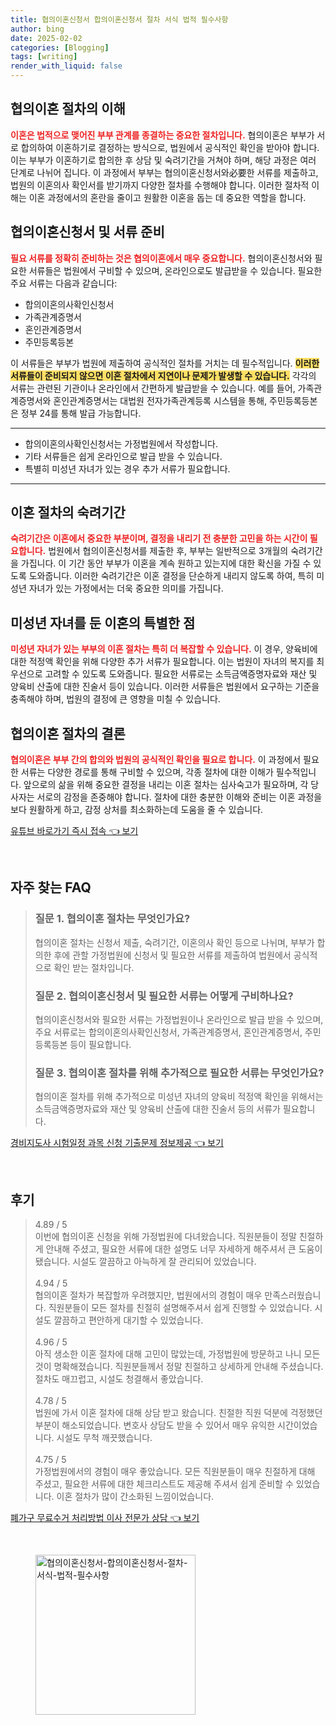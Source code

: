 ```yaml
---
title: 협의이혼신청서 합의이혼신청서 절차 서식 법적 필수사항
author: bing
date: 2025-02-02
categories: [Blogging]
tags: [writing]
render_with_liquid: false
---
```



<h2 id='협의이혼 절차의 이해'>협의이혼 절차의 이해</h2>

<p><b><span style="color: #ee2323;">이혼은 법적으로 맺어진 부부 관계를 종결하는 중요한 절차입니다.</span></b> 협의이혼은 부부가 서로 합의하여 이혼하기로 결정하는 방식으로, 법원에서 공식적인 확인을 받아야 합니다. 이는 부부가 이혼하기로 합의한 후 상담 및 숙려기간을 거쳐야 하며, 해당 과정은 여러 단계로 나뉘어 집니다. 이 과정에서 부부는 협의이혼신청서와必要한 서류를 제출하고, 법원의 이혼의사 확인서를 받기까지 다양한 절차를 수행해야 합니다. 이러한 절차적 이해는 이혼 과정에서의 혼란을 줄이고 원활한 이혼을 돕는 데 중요한 역할을 합니다.</p>

<h2 id='협의이혼신청서 및 서류 준비'>협의이혼신청서 및 서류 준비</h2>

<p><b><span style="color: #ee2323;">필요 서류를 정확히 준비하는 것은 협의이혼에서 매우 중요합니다.</span></b> 협의이혼신청서와 필요한 서류들은 법원에서 구비할 수 있으며, 온라인으로도 발급받을 수 있습니다. 필요한 주요 서류는 다음과 같습니다:</p>

<ul>
    <li>합의이혼의사확인신청서</li>
    <li>가족관계증명서</li>
    <li>혼인관계증명서</li>
    <li>주민등록등본</li>
</ul>

<p>이 서류들은 부부가 법원에 제출하여 공식적인 절차를 거치는 데 필수적입니다. <b><span style="background-color: #ffe066;">이러한 서류들이 준비되지 않으면 이혼 절차에서 지연이나 문제가 발생할 수 있습니다.</span></b> 각각의 서류는 관련된 기관이나 온라인에서 간편하게 발급받을 수 있습니다. 예를 들어, 가족관계증명서와 혼인관계증명서는 대법원 전자가족관계등록 시스템을 통해, 주민등록등본은 정부 24를 통해 발급 가능합니다.</p>

<hr />

<ul>
    <li>합의이혼의사확인신청서는 가정법원에서 작성합니다.</li>
    <li>기타 서류들은 쉽게 온라인으로 발급 받을 수 있습니다.</li>
    <li>특별히 미성년 자녀가 있는 경우 추가 서류가 필요합니다.</li>
</ul>

<hr />

<h2 id='이혼 절차의 숙려기간'>이혼 절차의 숙려기간</h2>

<p><b><span style="color: #ee2323;">숙려기간은 이혼에서 중요한 부분이며, 결정을 내리기 전 충분한 고민을 하는 시간이 필요합니다.</span></b> 법원에서 협의이혼신청서를 제출한 후, 부부는 일반적으로 3개월의 숙려기간을 가집니다. 이 기간 동안 부부가 이혼을 계속 원하고 있는지에 대한 확신을 가질 수 있도록 도와줍니다. 이러한 숙려기간은 이혼 결정을 단순하게 내리지 않도록 하여, 특히 미성년 자녀가 있는 가정에서는 더욱 중요한 의미를 가집니다.</p>

<h2 id='미성년 자녀를 둔 이혼의 특별한 점'>미성년 자녀를 둔 이혼의 특별한 점</h2>

<p><b><span style="color: #ee2323;">미성년 자녀가 있는 부부의 이혼 절차는 특히 더 복잡할 수 있습니다.</span></b> 이 경우, 양육비에 대한 적정액 확인을 위해 다양한 추가 서류가 필요합니다. 이는 법원이 자녀의 복지를 최우선으로 고려할 수 있도록 도와줍니다. 필요한 서류로는 소득금액증명자료와 재산 및 양육비 산출에 대한 진술서 등이 있습니다. 이러한 서류들은 법원에서 요구하는 기준을 충족해야 하며, 법원의 결정에 큰 영향을 미칠 수 있습니다.</p>

<h2 id='협의이혼 절차의 결론'>협의이혼 절차의 결론</h2>

<p><b><span style="color: #ee2323;">협의이혼은 부부 간의 합의와 법원의 공식적인 확인을 필요로 합니다.</span></b> 이 과정에서 필요한 서류는 다양한 경로를 통해 구비할 수 있으며, 각종 절차에 대한 이해가 필수적입니다. 앞으로의 삶을 위해 중요한 결정을 내리는 이혼 절차는 심사숙고가 필요하며, 각 당사자는 서로의 감정을 존중해야 합니다. 절차에 대한 충분한 이해와 준비는 이혼 과정을 보다 원활하게 하고, 감정 상처를 최소화하는데 도움을 줄 수 있습니다.</p>


<p><a class="click-button" title="유튜브 바로가기 즉시 접속" href="https://greenforu.github.io/posts/%EC%9C%A0%ED%8A%9C%EB%B8%8C-%EB%B0%94%EB%A1%9C%EA%B0%80%EA%B8%B0-%EC%A6%89%EC%8B%9C-%EC%A0%91%EC%86%8D/" rel="dofollow">유튜브 바로가기 즉시 접속 👈 보기</a></p><br>
<h2 id='자주_찾는_FAQ'>자주 찾는 FAQ</h2>
<div itemscope="" itemtype="https://schema.org/FAQPage"> 
<blockquote> 
<div itemscope="" itemprop="mainEntity" itemtype="https://schema.org/Question"> 
<h3 itemprop="name">질문 1. 협의이혼 절차는 무엇인가요?</h3> 
<div itemscope="" itemprop="acceptedAnswer" itemtype="https://schema.org/Answer"> 
<span itemprop="text"> 
<p>협의이혼 절차는 신청서 제출, 숙려기간, 이혼의사 확인 등으로 나뉘며, 부부가 합의한 후에 관할 가정법원에 신청서 및 필요한 서류를 제출하여 법원에서 공식적으로 확인 받는 절차입니다.</p> 
</span> 
</div> 
</div> 
<div itemscope="" itemprop="mainEntity" itemtype="https://schema.org/Question"> 
<h3 itemprop="name">질문 2. 협의이혼신청서 및 필요한 서류는 어떻게 구비하나요?</h3> 
<div itemscope="" itemprop="acceptedAnswer" itemtype="https://schema.org/Answer"> 
<span itemprop="text"> 
<p>협의이혼신청서와 필요한 서류는 가정법원이나 온라인으로 발급 받을 수 있으며, 주요 서류로는 합의이혼의사확인신청서, 가족관계증명서, 혼인관계증명서, 주민등록등본 등이 필요합니다.</p> 
</span> 
</div> 
</div> 
<div itemscope="" itemprop="mainEntity" itemtype="https://schema.org/Question"> 
<h3 itemprop="name">질문 3. 협의이혼 절차를 위해 추가적으로 필요한 서류는 무엇인가요?</h3> 
<div itemscope="" itemprop="acceptedAnswer" itemtype="https://schema.org/Answer"> 
<span itemprop="text"> 
<p>협의이혼 절차를 위해 추가적으로 미성년 자녀의 양육비 적정액 확인을 위해서는 소득금액증명자료와 재산 및 양육비 산출에 대한 진술서 등의 서류가 필요합니다.</p> 
</span> 
</div> 
</div> 
</blockquote> 
</div>
<p><a class="click-button" title="경비지도사 시험일정 과목 신청 기출문제 정보제공" href="https://greenforu.github.io/posts/%EA%B2%BD%EB%B9%84%EC%A7%80%EB%8F%84%EC%82%AC-%EC%8B%9C%ED%97%98%EC%9D%BC%EC%A0%95-%EA%B3%BC%EB%AA%A9-%EC%8B%A0%EC%B2%AD-%EA%B8%B0%EC%B6%9C%EB%AC%B8%EC%A0%9C-%EC%A0%95%EB%B3%B4%EC%A0%9C%EA%B3%B5/" rel="dofollow">경비지도사 시험일정 과목 신청 기출문제 정보제공 👈 보기</a></p><br>
<h2 id='후기'>후기</h2>
<div itemscope itemtype="https://schema.org/Product">
  <blockquote>
  <div itemprop="review" itemscope itemtype="https://schema.org/Review">
      <div itemprop="reviewRating" itemscope itemtype="https://schema.org/Rating"> <span itemprop="ratingValue">4.89</span> / <span itemprop="bestRating">5</span> </div>
      <span itemprop="reviewBody">이번에 협의이혼 신청을 위해 가정법원에 다녀왔습니다. 직원분들이 정말 친절하게 안내해 주셨고, 필요한 서류에 대한 설명도 너무 자세하게 해주셔서 큰 도움이 됐습니다. 시설도 깔끔하고 아늑하게 잘 관리되어 있었습니다.</span>
  </div>
  <br>
  <div itemprop="review" itemscope itemtype="https://schema.org/Review">
      <div itemprop="reviewRating" itemscope itemtype="https://schema.org/Rating"> <span itemprop="ratingValue">4.94</span> / <span itemprop="bestRating">5</span> </div>
      <span itemprop="reviewBody">협의이혼 절차가 복잡할까 우려했지만, 법원에서의 경험이 매우 만족스러웠습니다. 직원분들이 모든 절차를 친절히 설명해주셔서 쉽게 진행할 수 있었습니다. 시설도 깔끔하고 편안하게 대기할 수 있었습니다.</span>
  </div>
  <br>
  <div itemprop="review" itemscope itemtype="https://schema.org/Review">
      <div itemprop="reviewRating" itemscope itemtype="https://schema.org/Rating"> <span itemprop="ratingValue">4.96</span> / <span itemprop="bestRating">5</span> </div>
      <span itemprop="reviewBody">아직 생소한 이혼 절차에 대해 고민이 많았는데, 가정법원에 방문하고 나니 모든 것이 명확해졌습니다. 직원분들께서 정말 친절하고 상세하게 안내해 주셨습니다. 절차도 매끄럽고, 시설도 청결해서 좋았습니다.</span>
  </div>
  <br>
  <div itemprop="review" itemscope itemtype="https://schema.org/Review">
      <div itemprop="reviewRating" itemscope itemtype="https://schema.org/Rating"> <span itemprop="ratingValue">4.78</span> / <span itemprop="bestRating">5</span> </div>
      <span itemprop="reviewBody">법원에 가서 이혼 절차에 대해 상담 받고 왔습니다. 친절한 직원 덕분에 걱정했던 부분이 해소되었습니다. 변호사 상담도 받을 수 있어서 매우 유익한 시간이었습니다. 시설도 무척 깨끗했습니다.</span>
  </div>
  <br>
  <div itemprop="review" itemscope itemtype="https://schema.org/Review">
      <div itemprop="reviewRating" itemscope itemtype="https://schema.org/Rating"> <span itemprop="ratingValue">4.75</span> / <span itemprop="bestRating">5</span> </div>
      <span itemprop="reviewBody">가정법원에서의 경험이 매우 좋았습니다. 모든 직원분들이 매우 친절하게 대해 주셨고, 필요한 서류에 대한 체크리스트도 제공해 주셔서 쉽게 준비할 수 있었습니다. 이혼 절차가 많이 간소화된 느낌이었습니다.</span>
  </div>
  </blockquote>
</div>
<p><a class="click-button" title="폐가구 무료수거 처리방법 이사 전문가 상담" href="https://greenforu.github.io/posts/%ED%8F%90%EA%B0%80%EA%B5%AC-%EB%AC%B4%EB%A3%8C%EC%88%98%EA%B1%B0-%EC%B2%98%EB%A6%AC%EB%B0%A9%EB%B2%95-%EC%9D%B4%EC%82%AC-%EC%A0%84%EB%AC%B8%EA%B0%80-%EC%83%81%EB%8B%B4/" rel="dofollow">폐가구 무료수거 처리방법 이사 전문가 상담 👈 보기</a></p><br>
<figure class="image"><img src="https://greenforu.github.io/assets/img/thumbnail/협의이혼신청서-합의이혼신청서-절차-서식-법적-필수사항.webp" alt="협의이혼신청서-합의이혼신청서-절차-서식-법적-필수사항" width="256" height="256"></figure>